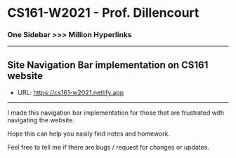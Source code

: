 # CS161-W2021 - Prof. Dillencourt
### One Sidebar >>> Million Hyperlinks

---

## Site Navigation Bar implementation on CS161 website

* URL: https://cs161-w2021.netlify.app

---

I made this navigation bar implementation for those that are frustrated with navigating the website. 

Hope this can help you easily find notes and homework. 

Feel free to tell me if there are bugs / request for changes or updates.
